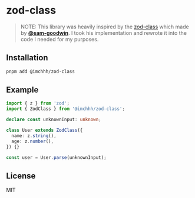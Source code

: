 # zod-class

> NOTE: This library was heavily inspired by the [zod-class](https://github.com/sam-goodwin/zod-class) which made by **[@sam-goodwin](https://github.com/sam-goodwin)**. I took his implementation and rewrote it into the code I needed for my purposes.

## Installation

```bash
pnpm add @imchhh/zod-class
```

## Example

```ts
import { z } from 'zod';
import { ZodClass } from '@imchhh/zod-class';

declare const unknownInput: unknown;

class User extends ZodClass({
  name: z.string(),
  age: z.number(),
}) {}

const user = User.parse(unknownInput);
```

## License

MIT
